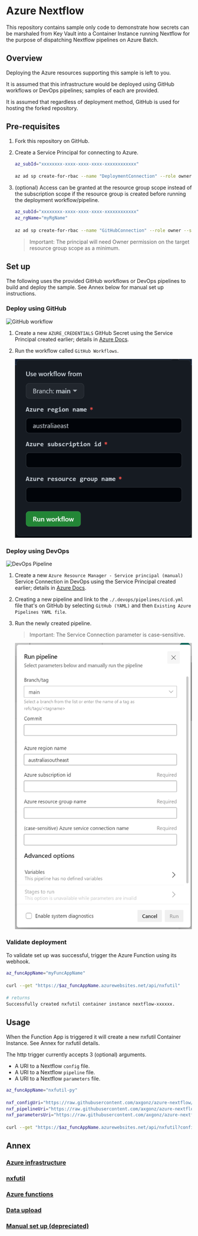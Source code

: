# Azure Nextflow

This repository contains sample only code to demonstrate how secrets can be marshaled from Key Vault into a Container Instance running Nextflow for the purpose of dispatching Nextflow pipelines on Azure Batch.

## Overview

Deploying the Azure resources supporting this sample is left to you.

It is assumed that this infrastructure would be deployed using GitHub workflows or DevOps pipelines; samples of each are provided.

It is assumed that regardless of deployment method, GitHub is used for hosting the forked repository.

## Pre-requisites

1. Fork this repository on GitHub.

1. Create a Service Principal for connecting to Azure. 

    ``` bash
    az_subId="xxxxxxxx-xxxx-xxxx-xxxx-xxxxxxxxxxxx"

    az ad sp create-for-rbac --name "DeploymentConnection" --role owner --scopes /subscriptions/$az_subId--sdk-auth
    ```

1. (optional) Access can be granted at the resource group scope instead of the subscription scope if the resource group is created before running the deployment workflow/pipeline.
    
    ``` bash
    az_subId="xxxxxxxx-xxxx-xxxx-xxxx-xxxxxxxxxxxx"
    az_rgName="myRgName"

    az ad sp create-for-rbac --name "GitHubConnection" --role owner --scopes /subscriptions/$az_subId/resourceGroups/$az_rgName --sdk-auth
    ```

    > Important: The principal will need Owner permission on the target resource group scope as a minimum.

## Set up 

The following uses the provided GitHub workflows or DevOps pipelines to build and deploy the sample. See Annex below for manual set up instructions.

### Deploy using GitHub

![GitHub workflow](https://github.com/axgonz/azure-nextflow/actions/workflows/cicd.yml/badge.svg?branch=main)

1. Create a new `AZURE_CREDENTIALS` GitHub Secret using the Service Principal created earlier; details in [Azure Docs](https://docs.microsoft.com/en-us/azure/developer/github/connect-from-azure?tabs=azure-cli%2Cwindows#create-a-service-principal-and-add-it-as-a-github-secret).

1. Run the workflow called `GitHub Workflows`.

    ![Running the GitHub Workflow](./docs/GitHubWorkflow.png)

### Deploy using DevOps 

![DevOps Pipeline](https://dev.azure.com/algonz/azure-nextflow/_apis/build/status/axgonz.azure-nextflow?branch=main)

1. Create a new `Azure Resource Manager - Service principal (manual)` Service Connection in DevOps using the Service Principal created earlier; details in [Azure Docs](https://docs.microsoft.com/en-us/azure/devops/pipelines/library/connect-to-azure?view=azure-devops#create-an-azure-resource-manager-service-connection-with-an-existing-service-principal).

1. Creating a new pipeline and link to the `./.devops/pipelines/cicd.yml` file that's on GitHub by selecting `GitHub (YAML)` and then `Existing Azure Pipelines YAML file`.

1. Run the newly created pipeline.

    > Important: The Service Connection parameter is case-sensitive.

    ![Running the DevOps Pipeline](./docs/DevOpsPipeline.png)

### Validate deployment

To validate set up was successful, trigger the Azure Function using its webhook.

``` bash
az_funcAppName="myFuncAppName"

curl --get "https://$az_funcAppName.azurewebsites.net/api/nxfutil"

# returns
Successfully created nxfutil container instance nextflow-xxxxxx.
```

## Usage

When the Function App is triggered it will create a new nxfutil Container Instance. See Annex for nxfutil details.

The http trigger currently accepts 3 (optional) arguments.
- A URI to a Nextflow `config` file. 
- A URI to a Nextflow `pipeline` file.
- A URI to a Nextflow `parameters` file.

``` bash
az_funcAppName="nxfutil-py"

nxf_configUri="https://raw.githubusercontent.com/axgonz/azure-nextflow/main/nextflow/pipelines/nextflow.config"
nxf_pipelineUri="https://raw.githubusercontent.com/axgonz/azure-nextflow/main/nextflow/pipelines/helloWorld/pipeline.nf"
nxf_parametersUri="https://raw.githubusercontent.com/axgonz/azure-nextflow/main/nextflow/pipelines/helloWorld/parameters.json"

curl --get "https://$az_funcAppName.azurewebsites.net/api/nxfutil?config=$nxf_configUri&pipeline=$nxf_pipelineUri&parameters=$nxf_parametersUri"
```

## Annex

### [Azure infrastructure](./docs/AzureInfrastructure.md)

### [nxfutil](./docs/nxfutil.md)

### [Azure functions](./azure/functions/python/README.md)

### [Data upload](./docs/DataUpload.md)

### [Manual set up (depreciated)](./docs/ManualSetup.md)
